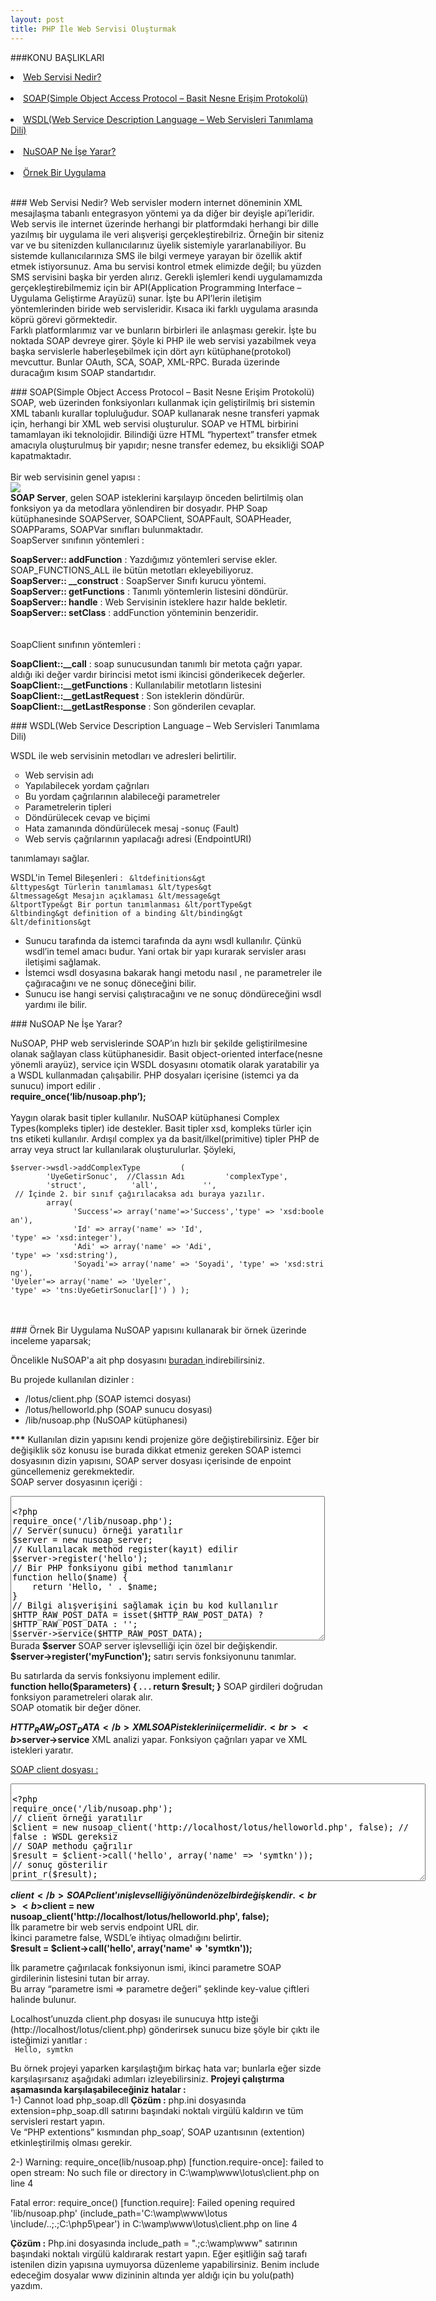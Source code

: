 ```yaml
---
layout: post
title: PHP İle Web Servisi Oluşturmak
---
```

###KONU BAŞLIKLARI

<li><a href="#web-service"> Web Servisi Nedir?</a></li><br>
<li><a href="#soap"> SOAP(Simple Object Access Protocol – Basit Nesne Erişim Protokolü)</a></li><br>
<li><a href="#wsdl"> WSDL(Web Service Description Language – Web Servisleri Tanımlama Dili)</a></li><br>
<li><a href="#nusoap"> NuSOAP Ne İşe Yarar?</a></li><br>
<li><a href="#sample"> Örnek Bir Uygulama</a></li><br>

###<a id="web-service"> Web Servisi Nedir? </a>
  Web servisler modern internet döneminin XML mesajlaşma tabanlı entegrasyon yöntemi ya da diğer bir deyişle api’leridir. 
Web servis ile internet üzerinde herhangi bir platformdaki herhangi bir dille yazılmış bir uygulama ile veri alışverişi
gerçekleştirebilriz. Örneğin bir siteniz var ve bu sitenizden kullanıcılarınız üyelik sistemiyle yararlanabiliyor. 
Bu sistemde kullanıcılarınıza SMS ile bilgi vermeye yarayan bir özellik aktif etmek istiyorsunuz. Ama bu servisi kontrol 
etmek elimizde değil; bu yüzden SMS servisini başka bir yerden alırız. Gerekli işlemleri kendi uygulamamızda gerçekleştirebilmemiz
için bir API(Application Programming Interface – Uygulama Geliştirme Arayüzü) sunar. İşte bu API’lerin iletişim yöntemlerinden
biride web servisleridir. Kısaca iki farklı uygulama arasında köprü görevi görmektedir.
<br>
  Farklı platformlarımız var ve bunların birbirleri ile anlaşması gerekir. İşte bu noktada SOAP devreye girer. Şöyle ki PHP ile
web servisi yazabilmek veya başka servislerle haberleşebilmek için dört ayrı kütüphane(protokol) mevcuttur. Bunlar OAuth, SCA,
SOAP, XML-RPC. Burada üzerinde duracağım kısım SOAP standartıdır.

###<a id="soap"> SOAP(Simple Object Access Protocol – Basit Nesne Erişim Protokolü) </a>
  SOAP, web üzerinden fonksiyonları kullanmak için geliştirilmiş bri sistemin XML tabanlı kurallar topluluğudur. SOAP kullanarak nesne transferi yapmak için, herhangi bir XML web servisi oluşturulur. SOAP ve HTML birbirini tamamlayan iki teknolojidir. Bilindiği üzre HTML “hypertext” transfer etmek amacıyla oluşturulmuş bir yapıdır; nesne transfer edemez, bu eksikliği SOAP kapatmaktadır.
<br><br>
Bir web servisinin genel yapısı :
<br>
<img src="/images/php_webService/runtime.gif"></a>
<br>
  <b>SOAP Server</b>, gelen SOAP isteklerini karşılayıp önceden belirtilmiş olan fonksiyon ya da metodlara yönlendiren bir dosyadır.
PHP Soap kütüphanesinde SOAPServer, SOAPClient, SOAPFault, SOAPHeader, SOAPParams, SOAPVar sınıfları bulunmaktadır. <br>
SoapServer sınıfının yöntemleri :<br>

<b>SoapServer:: addFunction</b> : Yazdığımız yöntemleri servise ekler. SOAP_FUNCTIONS_ALL ile bütün metotları ekleyebiliyoruz.<br>
<b>SoapServer:: __construct</b> : SoapServer Sınıfı kurucu yöntemi.<br>
<b>SoapServer:: getFunctions</b> : Tanımlı yöntemlerin listesini döndürür.<br>
<b>SoapServer:: handle</b> : Web Servisinin isteklere hazır halde bekletir.<br>
<b>SoapServer:: setClass</b> : addFunction yönteminin benzeridir.<br>
<br><br>
SoapClient sınıfının yöntemleri :<br>

<b>SoapClient::__call</b> : soap sunucusundan tanımlı bir metota çağrı yapar. aldığı iki değer vardır birincisi metot ismi ikincisi gönderikecek değerler.<br>
<b>SoapClient::__getFunctions</b> : Kullanılabilir metotların listesini<br>
<b>SoapClient::__getLastRequest</b> : Son isteklerin döndürür.<br>
<b>SoapClient::__getLastResponse</b> : Son gönderilen cevaplar.<br>


###<a id="wsdl"> WSDL(Web Service Description Language – Web Servisleri Tanımlama Dili)</a>

  WSDL ile web servisinin metodları ve adresleri belirtilir.
<ul type="circle"> 
<li>Web servisin adı</li>
<li>Yapılabilecek yordam çağrıları</li>
<li>Bu yordam çağrılarının alabileceği parametreler</li>
<li>Parametrelerin tipleri</li>
<li>Döndürülecek cevap ve biçimi</li>
<li>Hata zamanında döndürülecek mesaj -sonuç (Fault)</li>
<li>Web servis çağrılarının yapılacağı adresi (EndpointURI)</li>
</ul>
tanımlamayı sağlar. 

WSDL'in Temel Bileşenleri :
<code>
&ltdefinitions&gt
     &lttypes&gt
     Türlerin tanımlaması
     &lt/types&gt
     &ltmessage&gt
     Mesajın açıklaması
     &lt/message&gt
     &ltportType&gt
     Bir portun tanımlanması
     &lt/portType&gt
     &ltbinding&gt
     definition of a binding
     &lt/binding&gt 
&lt/definitions&gt
</code>

 - Sunucu tarafında da istemci tarafında da aynı wsdl kullanılır. Çünkü wsdl’in temel amacı budur. Yani ortak bir yapı kurarak
servisler arası iletişimi sağlamak.
 - İstemci wsdl dosyasına bakarak hangi metodu nasıl , ne parametreler ile çağıracağını ve ne sonuç döneceğini bilir.
 - Sunucu ise hangi servisi çalıştıracağını ve ne sonuç döndüreceğini wsdl yardımı ile bilir.


###<a id="nusoap"> NuSOAP Ne İşe Yarar?</a>

  NuSOAP, PHP web servislerinde SOAP’ın hızlı bir şekilde geliştirilmesine olanak sağlayan class kütüphanesidir.  Basit object-oriented interface(nesne yönemli arayüz), service için WSDL dosyasını otomatik olarak yaratabilir ya a WSDL kullanmadan çalışabilir. PHP dosyaları içerisine (istemci ya da sunucu) import edilir . <br>
   <b>require_once(‘lib/nusoap.php’);</b><br>
<br>
  Yaygın olarak basit tipler kullanılır. NuSOAP kütüphanesi Complex  Types(kompleks tipler) ide destekler. Basit tipler xsd, kompleks türler için tns etiketi kullanılır.
Ardışıl complex ya da basit/ilkel(primitive) tipler PHP de array veya struct lar kullanılarak oluşturulurlar. Şöyleki,
<br>
<code>
$server->wsdl->addComplexType
        (
        'UyeGetirSonuc',  //Classın Adı
        'complexType', 
        'struct', 
        'all', 
        '',        // İçinde 2. bir sınıf çağırılacaksa adı buraya yazılır.
        array(  
              'Success'=> array('name'=>'Success','type' => 'xsd:boolean'),
              'Id' => array('name' => 'Id', 'type' => 'xsd:integer'),
              'Adi' => array('name' => 'Adi', 'type' => 'xsd:string'),
              'Soyadi'=> array('name' => 'Soyadi', 'type' => 'xsd:string'),
              'Uyeler'=> array('name' => 'Uyeler', 'type' => 'tns:UyeGetirSonuclar[]')
        )
);  
</code>

<br><br>
###<a id="sample"> Örnek Bir Uygulama</a>
NuSOAP yapısını kullanarak bir örnek üzerinde inceleme yaparsak;

Öncelikle NuSOAP'a ait php dosyasını <a href="https://www.dropbox.com/s/p77xw1bxottyadg/nusoap.php" target="_blank">buradan </a>   indirebilirsiniz.

Bu projede kullanılan dizinler :
- /lotus/client.php (SOAP istemci dosyası)
- /lotus/helloworld.php (SOAP sunucu dosyası)
- /lib/nusoap.php (NuSOAP kütüphanesi)<br>

<b>***</b> Kullanılan dizin yapısını kendi projenize göre değiştirebilirsiniz. Eğer bir değişiklik söz konusu ise burada dikkat etmeniz gereken SOAP istemci dosyasının dizin yapısını, SOAP server dosyası içerisinde de enpoint güncellemeniz gerekmektedir.<br>
SOAP server dosyasının içeriği :
<br>
<textarea rows="15" cols="60"> 
&lt?php
require_once('/lib/nusoap.php');
// Server(sunucu) örneği yaratılır
$server = new nusoap_server;
// Kullanılacak method register(kayıt) edilir
$server->register('hello');
// Bir PHP fonksiyonu gibi method tanımlanır
function hello($name) {
    return 'Hello, ' . $name;
}
// Bilgi alışverişini sağlamak için bu kod kullanılır
$HTTP_RAW_POST_DATA = isset($HTTP_RAW_POST_DATA) ? $HTTP_RAW_POST_DATA : '';
$server->service($HTTP_RAW_POST_DATA);
?&gt
</textarea>
<br>
Burada <b>$server</b>  SOAP server işlevselliği için özel bir değişkendir.<br>
<b>$server->register('myFunction');</b> satırı servis fonksiyonunu tanımlar.<br>

Bu satırlarda da servis fonksiyonu implement edilir.<br>
<b>
function hello($parameters) {
. . .
    return $result;
}</b>
SOAP girdileri doğrudan fonksiyon parametreleri olarak alır.<br>
SOAP otomatik bir değer döner.<br>

<b>$HTTP_RAW_POST_DATA</b> XML SOAP isteklerini içermelidir.<br>
<b>$server->service</b> XML analizi yapar. Fonksiyon çağrıları yapar ve XML istekleri yaratır.<br>

<u>SOAP client dosyası :</u>
<textarea rows="10" cols="80"> 
&lt?php 
require_once('/lib/nusoap.php');
// client örneği yaratılır
$client = new nusoap_client('http://localhost/lotus/helloworld.php', false); // false : WSDL gereksiz
// SOAP methodu çağrılır 
$result = $client->call('hello', array('name' => 'symtkn'));
// sonuç gösterilir
print_r($result);
?&gt
</textarea>

<b>$client</b> SOAP client’ın işlevselliği yönünden özel bir değişkendir.<br>
<b>$client = new nusoap_client('http://localhost/lotus/helloworld.php', false);</b><br>
İlk parametre bir web servis endpoint URL dir.<br>
İkinci parametre false, WSDL’e ihtiyaç olmadığını belirtir.<br>
<b>$result = $client->call('hello', array('name' => 'symtkn'));</b><br>

İlk parametre çağırılacak fonksiyonun ismi, ikinci parametre SOAP girdilerinin listesini tutan bir array. <br>
Bu array “parametre ismi => parametre değeri” şeklinde key-value çiftleri halinde bulunur.<br>

Localhost’unuzda  client.php dosyası ile sunucuya http isteği (http://localhost/lotus/client.php) gönderirsek sunucu bize şöyle bir çıktı ile isteğimizi yanıtlar :
<br><code>
Hello, symtkn
</code><br>

Bu örnek projeyi yaparken karşılaştığım birkaç hata var; bunlarla eğer sizde karşılaşırsanız aşağıdaki adımları izleyebilirsiniz.
<b>Projeyi çalıştırma aşamasında karşılaşabileceğiniz hatalar  :</b>
<br>
1-) Cannot load php_soap.dll
<b>Çözüm :</b>
php.ini dosyasında extension=php_soap.dll satırını başındaki noktalı virgülü kaldırın ve tüm servisleri restart yapın.<br>
Ve “PHP extentions” kısmından php_soap’, SOAP uzantısının (extention) etkinleştirilmiş olması gerekir.

2-) Warning: require_once(lib/nusoap.php) [function.require-once]: failed to open stream: No such file or directory in C:\wamp\www\lotus\client.php on line 4

Fatal error: require_once() [function.require]: Failed opening required 'lib/nusoap.php' (include_path='C:\wamp\www\lotus \include/..;.;C:\php5\pear') in C:\wamp\www\lotus\client.php on line 4

<b>Çözüm :</b>
Php.ini dosyasında   include_path = ".;c:\wamp\www\" satırının başındaki noktalı virgülü kaldırarak restart yapın. Eğer eşitliğin sağ tarafı istenilen dizin yapısına uymuyorsa düzenleme yapabilirsiniz. Benim include edeceğim dosyalar www dizininin altında yer aldığı için bu yolu(path) yazdım.


